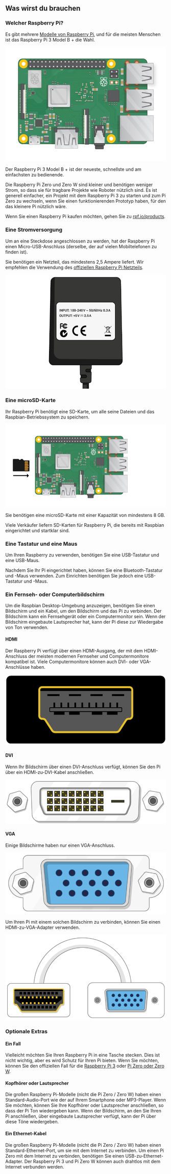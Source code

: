 ## Was wirst du brauchen

### Welcher Raspberry Pi?

Es gibt mehrere [Modelle von Raspberry Pi](https://www.raspberrypi.org/products/), und für die meisten Menschen ist das Raspberry Pi 3 Model B + die Wahl.

![Raspberry Pi 3](images/raspberry-pi.png)

Der Raspberry Pi 3 Model B + ist der neueste, schnellste und am einfachsten zu bedienende.

Die Raspberry Pi Zero und Zero W sind kleiner und benötigen weniger Strom, so dass sie für tragbare Projekte wie Roboter nützlich sind. Es ist generell einfacher, ein Projekt mit dem Raspberry Pi 3 zu starten und zum Pi Zero zu wechseln, wenn Sie einen funktionierenden Prototyp haben, für den das kleinere Pi nützlich wäre.

Wenn Sie einen Raspberry Pi kaufen möchten, gehen Sie zu [rpf.io/products](https://rpf.io/products).

### Eine Stromversorgung

Um an eine Steckdose angeschlossen zu werden, hat der Raspberry Pi einen Micro-USB-Anschluss (derselbe, der auf vielen Mobiltelefonen zu finden ist).

Sie benötigen ein Netzteil, das mindestens 2,5 Ampere liefert. Wir empfehlen die Verwendung des [offiziellen Raspberry Pi Netzteils](https://www.raspberrypi.org/products/raspberry-pi-universal-power-supply/).

![Energieversorgung](images/powersupply.png)

### Eine microSD-Karte

Ihr Raspberry Pi benötigt eine SD-Karte, um alle seine Dateien und das Raspbian-Betriebssystem zu speichern.

![SD-Karte](images/pi-sd.png)

Sie benötigen eine microSD-Karte mit einer Kapazität von mindestens 8 GB.

Viele Verkäufer liefern SD-Karten für Raspberry Pi, die bereits mit Raspbian eingerichtet und startklar sind.

### Eine Tastatur und eine Maus

Um Ihren Raspberry zu verwenden, benötigen Sie eine USB-Tastatur und eine USB-Maus.

Nachdem Sie Ihr Pi eingerichtet haben, können Sie eine Bluetooth-Tastatur und -Maus verwenden. Zum Einrichten benötigen Sie jedoch eine USB-Tastatur und -Maus.

### Ein Fernseh- oder Computerbildschirm

Um die Raspbian Desktop-Umgebung anzuzeigen, benötigen Sie einen Bildschirm und ein Kabel, um den Bildschirm und das Pi zu verbinden. Der Bildschirm kann ein Fernsehgerät oder ein Computermonitor sein. Wenn der Bildschirm eingebaute Lautsprecher hat, kann der Pi diese zur Wiedergabe von Ton verwenden.

#### HDMI

Der Raspberry Pi verfügt über einen HDMI-Ausgang, der mit dem HDMI-Anschluss der meisten modernen Fernseher und Computermonitore kompatibel ist. Viele Computermonitore können auch DVI- oder VGA-Anschlüsse haben.

![HDMI-Anschluss](images/hdmi-port.png)

#### DVI

Wenn Ihr Bildschirm über einen DVI-Anschluss verfügt, können Sie den Pi über ein HDMI-zu-DVI-Kabel anschließen.

![DVI-Port](images/dvi-port.png)

#### VGA

Einige Bildschirme haben nur einen VGA-Anschluss.

![VGA-Anschluss](images/vga-port.png)

Um Ihren Pi mit einem solchen Bildschirm zu verbinden, können Sie einen HDMI-zu-VGA-Adapter verwenden.

![HDMI zu VGA-Adapter-Port](images/hdmi-vga-adapter.png)

### Optionale Extras

#### Ein Fall

Vielleicht möchten Sie Ihren Raspberry Pi in eine Tasche stecken. Dies ist nicht wichtig, aber es wird Schutz für Ihren Pi bieten. Wenn Sie möchten, können Sie den offiziellen Fall für die [Raspberry Pi 3](https://www.raspberrypi.org/products/raspberry-pi-3-case/) oder [Pi Zero oder Zero W](https://www.raspberrypi.org/products/raspberry-pi-zero-case/).

#### Kopfhörer oder Lautsprecher

Die großen Raspberry Pi-Modelle (nicht die Pi Zero / Zero W) haben einen Standard-Audio-Port wie der auf Ihrem Smartphone oder MP3-Player. Wenn Sie möchten, können Sie Ihre Kopfhörer oder Lautsprecher anschließen, so dass der Pi Ton wiedergeben kann. Wenn der Bildschirm, an den Sie Ihren Pi anschließen, über eingebaute Lautsprecher verfügt, kann der Pi über diese Töne wiedergeben.

#### Ein Ethernet-Kabel

Die großen Raspberry Pi-Modelle (nicht die Pi Zero / Zero W) haben einen Standard-Ethernet-Port, um sie mit dem Internet zu verbinden. Um einen Pi Zero mit dem Internet zu verbinden, benötigen Sie einen USB-zu-Ethernet-Adapter. Der Raspberry Pi 3 und Pi Zero W können auch drahtlos mit dem Internet verbunden werden.